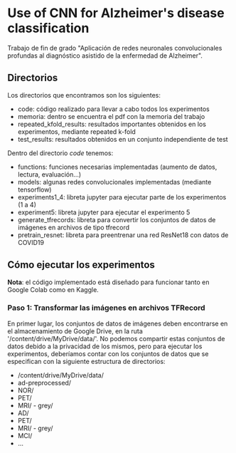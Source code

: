 # Use of CNN for Alzheimer's disease classification

Trabajo de fin de grado "Aplicación de redes neuronales convolucionales profundas al diagnóstico asistido de la enfermedad de Alzheimer".

## Directorios

Los directorios que encontramos son los siguientes:
- code: código realizado para llevar a cabo todos los experimentos
- memoria: dentro se encuentra el pdf con la memoria del trabajo
- repeated_kfold_results: resultados importantes obtenidos en los experimentos, mediante repeated k-fold
- test_results: resultados obtenidos en un conjunto independiente de test

Dentro del directorio *code* tenemos:
- functions: funciones necesarias implementadas (aumento de datos, lectura, evaluación...)
- models: algunas redes convolucionales implementadas (mediante tensorflow)
- experiments1_4: libreta jupyter para ejecutar parte de los experimentos (1 a 4)
- experiment5: libreta jupyter para ejecutar el experimento 5
- generate_tfrecords: libreta para convertir los conjuntos de datos de imágenes en archivos de tipo tfrecord
- pretrain_resnet: libreta para preentrenar una red ResNet18 con datos de COVID19

## Cómo ejecutar los experimentos

**Nota**: el código implementado está diseñado para funcionar tanto en Google Colab como en Kaggle.

### Paso 1: Transformar las imágenes en archivos TFRecord

En primer lugar, los conjuntos de datos de imágenes deben encontrarse en el almacenamiento de Google Drive, en la ruta '/content/drive/MyDrive/data/'. No podemos compartir estas conjuntos de datos debido a la privacidad de los mismos, pero para ejecutar los experimentos, deberíamos contar con los conjuntos de datos que se especifican con la siguiente estructura de directorios:

- /content/drive/MyDrive/data/
 - ad-preprocessed/
  - NOR/
   - PET/
   - MRI/
    - grey/
  - AD/
   - PET/
   - MRI/
    - grey/
  - MCI/
   - ...
    

